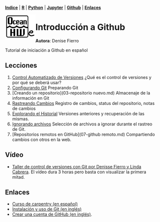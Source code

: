 <p align="left">
<strong><a href="../Indice.md">Indice</a></strong>
|
<strong><a href="../Intro a R/R.md">R</a></strong>
|
<strong><a href="../Intro a Python/Python.md">Python</a></strong>
|
<strong><a href="../Intro a Jupyter/Jupyter.md">Jupyter</a></strong>
|
<strong><a href="../Intro a github/Github.md">Github</a></strong>
|
<strong><a href="../enlaces.md">Enlaces</a></strong>
</p>

<img     style="float: left;" src="OHWe.png" width="100"> 

# Introducción a Github
**Autora**: Denise Fierro

Tutorial de iniciación a Github en español


## Lecciones
1. [Control Automatizado de Versiones](01-basico.md) ¿Qué es el control de versiones y por qué se deberá usar? 
2. [Configurando Git](02-configuración.md)  Preparando Git
3. [Creando un repositorio](03-repositorio nuevo.md) Almacenaje de la información en Git
4. [Rastreando Cambios](04-cambios.md)  Registro de cambios, status del repositorio, notas de cambios 
5. [Explorando el Historial](05-historial.md) Versiones anteriores y recuperación de las mismas. 
6. [Ignorando archivos](06-ignorar.md)  Selección de  archivos a ignorar durante el rastreo de Git. 
7. [Repositorios remotos en GitHub](07-github remoto.md)  Compartiendo cambios con otros en la web. 


## Vídeo
- [Taller de control de versiones con Git por Denisse Fierro y Linda Cabrera](https://youtu.be/zhDGiDqLQxo). El vídeo dura 3 horas pero basta con visualizar la primera mitad.

## Enlaces 
- [Curso de carpentry (en español)](https://swcarpentry.github.io/git-novice-es/)
- [Instalación y uso de Git (en inglés)](https://oceanhackweek.github.io/resources/prep/git.md) 
- [Crear una cuenta de GitHub (en inglés)](https://oceanhackweek.github.io/resources/prep/github.md).







